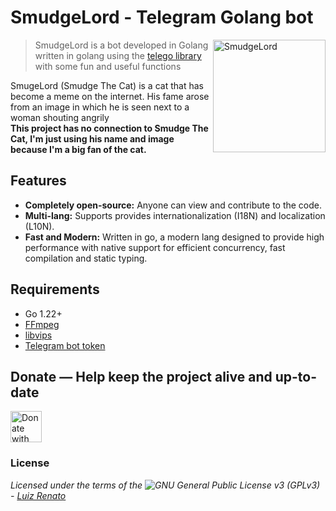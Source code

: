 # SmudgeLord - Telegram Golang bot
<img height="180" align="right" alt="SmudgeLord" src="https://encrypted-tbn0.gstatic.com/images?q=tbn:ANd9GcR_6NO13JhSH6IpRwmZ6av0RdmVKU45vlHmdNuxleP7CXHWc65Ggj7P9lbKZPVc4iDi16A"/>

> SmudgeLord is a bot developed in Golang written in golang using the [telego library](//github.com/mymmrac/telego) with some fun and useful functions

SmugeLord (Smudge The Cat) is a cat that has become a meme on the internet. His fame arose from an image in which he is seen next to a woman shouting angrily\
**This project has no connection to Smudge The Cat, I'm just using his name and image because I'm a big fan of the cat.**

## Features
- **Completely open-source:** Anyone can view and contribute to the code.
- **Multi-lang:** Supports provides internationalization (I18N) and localization (L10N).
- **Fast and Modern:** Written in go, a modern lang designed to provide high performance with native support for efficient concurrency, fast compilation and static typing.

## Requirements
- Go 1.22+
- [FFmpeg](//ffmpeg.org)
- [libvips](//github.com/libvips/libvips)
- [Telegram bot token](//t.me/botfather)

## Donate — Help keep the project alive and up-to-date
[<img src="https://assets-global.website-files.com/5c14e387dab576fe667689cf/64f1a9ddd0246590df69ea1a_kofi_short_button_dark%25402x-p-500.png" alt='Donate with Ko-Fi' height="50">](//ko-fi.com/ruizlenato)

### License
*Licensed under the terms of the ![GNU General Public License v3 (GPLv3)](/LICENSE) - [Luiz Renato](//ruizlenato@proton.me)*
